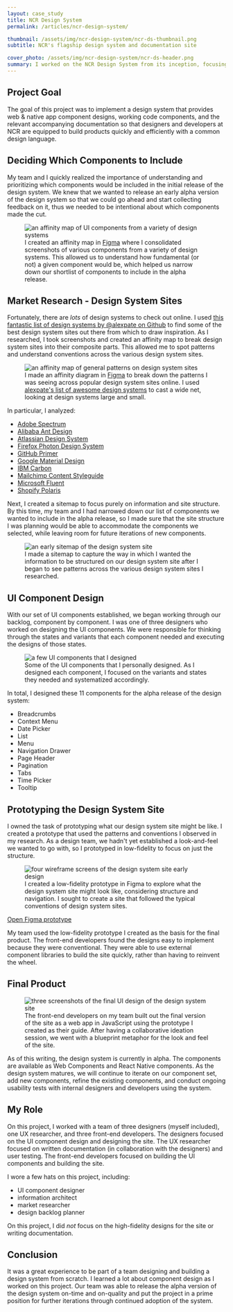 ```yaml
---
layout: case_study
title: NCR Design System
permalink: /articles/ncr-design-system/

thumbnail: /assets/img/ncr-design-system/ncr-ds-thumbnail.png
subtitle: NCR's flagship design system and documentation site

cover_photo: /assets/img/ncr-design-system/ncr-ds-header.png
summary: I worked on the NCR Design System from its inception, focusing on the design of the user interface components in the system as well as the design system documentation site.
---
```


## Project Goal

The goal of this project was to implement a design system that provides web & native app component designs, working code components, and the relevant accompanying documentation so that designers and developers at NCR are equipped to build products quickly and efficiently with a common design language.

## Deciding Which Components to Include

My team and I quickly realized the importance of understanding and prioritizing which components would be included in the initial release of the design system. We knew that we wanted to release an early alpha version of the design system so that we could go ahead and start collecting feedback on it, thus we needed to be intentional about which components made the cut.

<figure>
    <img src="/assets/img/ncr-design-system/component-affinity-map.png" alt="an affinity map of UI components from a variety of design systems">
    <figcaption>I created an affinity map in <a target="_blank" href="https://www.figma.com">Figma</a> where I consolidated screenshots of various components from a variety of design systems. This allowed us to understand how fundamental (or not) a given component would be, which helped us narrow down our shortlist of components to include in the alpha release.</figcaption>
</figure>

## Market Research - Design System Sites

Fortunately, there are _lots_ of design systems to check out online. I used [this fantastic list of design systems by @alexpate on Github](https://github.com/alexpate/awesome-design-systems) to find some of the best design system sites out there from which to draw inspiration. As I researched, I took screenshots and created an affinity map to break design system sites into their composite parts. This allowed me to spot patterns and understand conventions across the various design system sites.

<figure>
    <img src="/assets/img/ncr-design-system/site-structure-analysis.png" alt="an affinity map of general patterns on design system sites">
    <figcaption>I made an affinity diagram in <a target="_blank" href="https://www.figma.com">Figma</a> to break down the patterns I was seeing across popular design system sites online. I used <a target="_blank" href="https://github.com/alexpate/awesome-design-systems">alexpate's list of awesome design systems</a> to cast a wide net, looking at design systems large and small.</figcaption>
</figure>

In particular, I analyzed:

* [Adobe Spectrum](https://spectrum.adobe.com/)
* [Alibaba Ant Design](https://ant.design/)
* [Atlassian Design System](https://atlassian.design/)
* [Firefox Photon Design System](https://acorn.firefox.com/latest/)
* [GitHub Primer](https://primer.style/)
* [Google Material Design](https://m3.material.io/)
* [IBM Carbon](https://carbondesignsystem.com/)
* [Mailchimp Content Styleguide](https://styleguide.mailchimp.com/)
* [Microsoft Fluent](https://www.microsoft.com/design/fluent/)
* [Shopify Polaris](https://polaris.shopify.com/)

Next, I created a sitemap to focus purely on information and site structure. By this time, my team and I had narrowed down our list of components we wanted to include in the alpha release, so I made sure that the site structure I was planning would be able to accommodate the components we selected, while leaving room for future iterations of new components.

<figure>
    <img src="/assets/img/ncr-design-system/ncr-ds-sitemap.png" alt="an early sitemap of the design system site">
    <figcaption>I made a sitemap to capture the way in which I wanted the information to be structured on our design system site after I began to see patterns across the various design system sites I researched.</figcaption>
</figure>

## UI Component Design

With our set of UI components established, we began working through our backlog, component by component. I was one of three designers who worked on designing the UI components. We were responsible for thinking through the states and variants that each component needed and executing the designs of those states.

<figure>
    <img src="/assets/img/ncr-design-system/ncr-ds-UI-component-designs.png" alt="a few UI components that I designed">
    <figcaption>Some of the UI components that I personally designed. As I designed each component, I focused on the variants and states they needed and systematized accordingly.</figcaption>
</figure>

In total, I designed these 11 components for the alpha release of the design system:

* Breadcrumbs
* Context Menu
* Date Picker
* List
* Menu
* Navigation Drawer
* Page Header
* Pagination
* Tabs
* Time Picker
* Tooltip

## Prototyping the Design System Site

I owned the task of prototyping what our design system site might be like. I created a prototype that used the patterns and conventions I observed in my research. As a design team, we hadn't yet established a look-and-feel we wanted to go with, so I prototyped in low-fidelity to focus on just the structure.

<figure>
    <img src="/assets/img/ncr-design-system/ncr-ds-site-wireframes.png" alt="four wireframe screens of the design system site early design">
    <figcaption>I created a low-fidelity prototype in Figma to explore what the design system site might look like, considering structure and navigation. I sought to create a site that followed the typical conventions of design system sites.</figcaption>
</figure>

[Open Figma prototype](https://www.figma.com/proto/znMhyqTKK2CmoKGnDt5nMA/NCR-Design-System-Site-Prototype?node-id=9%3A90&scaling=scale-down-width)

My team used the low-fidelity prototype I created as the basis for the final product. The front-end developers found the designs easy to implement because they were conventional. They were able to use external component libraries to build the site quickly, rather than having to reinvent the wheel.

## Final Product

<figure>
    <img src="/assets/img/ncr-design-system/ncr-ds-site-specs.png" alt="three screenshots of the final UI design of the design system site">
    <figcaption>The front-end developers on my team built out the final version of the site as a web app in JavaScript using the prototype I created as their guide. After having a collaborative ideation session, we went with a blueprint metaphor for the look and feel of the site.</figcaption>
</figure>

As of this writing, the design system is currently in alpha. The components are available as Web Components and React Native components. As the design system matures, we will continue to iterate on our component set, add new components, refine the existing components, and conduct ongoing usability tests with internal designers and developers using the system.

## My Role

On this project, I worked with a team of three designers (myself included), one UX researcher, and three front-end developers. The designers focused on the UI component design and designing the site. The UX researcher focused on written documentation (in collaboration with the designers) and user testing. The front-end developers focused on building the UI components and building the site.

I wore a few hats on this project, including:

* UI component designer
* information architect
* market researcher
* design backlog planner

On this project, I did _not_ focus on the high-fidelity designs for the site or writing documentation.

## Conclusion

It was a great experience to be part of a team designing and building a design system from scratch. I learned a lot about component design as I worked on this project. Our team was able to release the alpha version of the design system on-time and on-quality and put the project in a prime position for further iterations through continued adoption of the system.
